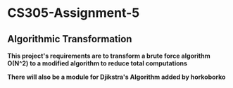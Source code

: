 # CS305-Assignment-5

## Algorithmic Transformation
**This project's requirements are to transform a brute force algorithm O(N^2) to a modified algorithm to reduce total computations**

**There will also be a module for Djikstra's Algorithm added by horkoborko**
